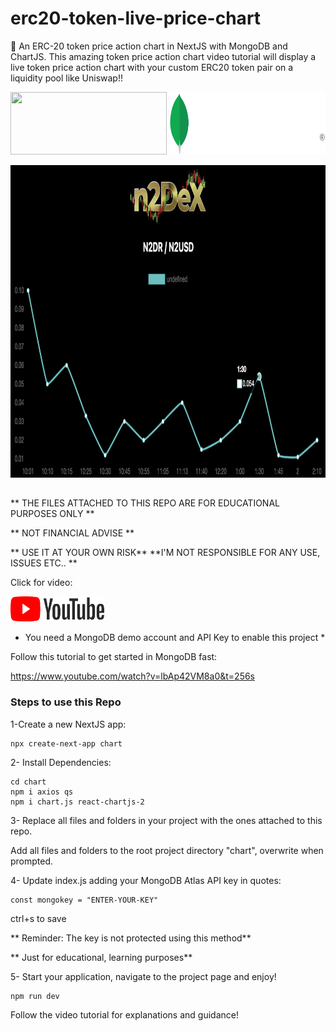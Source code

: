 # erc20-token-live-price-chart
👑 An ERC-20 token price action chart in NextJS with MongoDB and ChartJS. This amazing token price action chart video tutorial will display a live token price action chart with your custom ERC20 token pair on a liquidity pool like Uniswap!!

<div class=row>
<img src="https://github.com/net2devcrypto/0x-Protocol-DeFI-Swap-NextJS/blob/main/public/0xpicw.png" width="250" height="100">
<img src="https://github.com/net2devcrypto/misc/blob/main/MongoDB_Logo.svg.png" width="250" height="100">
 </div>

<a href="http://youtube.a3b.io" target="_blank"><img src="https://github.com/net2devcrypto/misc/blob/main/chart.png" width="750" height="500"></a>
##

** THE FILES ATTACHED TO THIS REPO ARE FOR EDUCATIONAL PURPOSES ONLY **

** NOT FINANCIAL ADVISE **

** USE IT AT YOUR OWN RISK** **I'M NOT RESPONSIBLE FOR ANY USE, ISSUES ETC.. **


Click for video:

<a href="" target="_blank"><img src="https://github.com/net2devcrypto/misc/blob/main/ytlogo2.png" width="150" height="40"></a> 

* You need a MongoDB demo account and API Key to enable this project *

Follow this tutorial to get started in MongoDB fast:

https://www.youtube.com/watch?v=lbAp42VM8a0&t=256s



<h3>Steps to use this Repo</h3>


1-Create a new NextJS app:

```shell
npx create-next-app chart
```

2- Install Dependencies:

```shell
cd chart
npm i axios qs
npm i chart.js react-chartjs-2
```

3- Replace all files and folders in your project with the ones attached to this repo.

Add all files and folders to the root project directory "chart", overwrite when prompted.

4- Update index.js adding your MongoDB Atlas API key in quotes:

```shell
const mongokey = "ENTER-YOUR-KEY"
```

ctrl+s to save

** Reminder: The key is not protected using this method**

** Just for educational, learning purposes**

5- Start your application, navigate to the project page and enjoy!

```shell
npm run dev
```

Follow the video tutorial for explanations and guidance!

